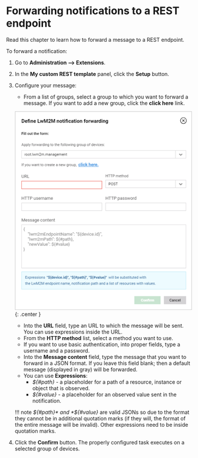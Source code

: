 # Forwarding notifications to a REST endpoint

Read this chapter to learn how to forward a message to a REST endpoint.

To forward a notification:

1. Go to **Administration --> Extensions**.
2. In the **My custom REST template** panel, click the **Setup** button.
3. Configure your message:
    * From a list of groups, select a group to which you want to forward a message. If you want to add a new group, click the **click here** link.

    ![Forwarding notifications](images/Forwarding_notifications.png "Forwarding notifications"){: .center }

    * Into the **URL** field, type an URL to which the message will be sent. You can use expressions inside the URL.
    * From the **HTTP method** list, select a method you want to use.
    * If you want to use basic authentication, into proper fields, type a username and a password.
    * Into the **Message content** field, type the message that you want to forward in a JSON format. If you leave this field blank; then a default message (displayed in gray) will be forwarded.
    * You can use **Expressions**:
        * *${#path}* - a placeholder for a path of a resource, instance or object that is observed.
        * *${#value}* - a placeholder for an observed value sent in the notification.

    !!! note
        *${#path}* and *${#value}* are valid JSONs so due to the format they cannot be in additional quotation marks (if they will, the format of the entire message will be invalid). Other expressions need to be inside quotation marks.

4. Click the **Confirm** button. The properly configured task executes on a selected group of devices.
